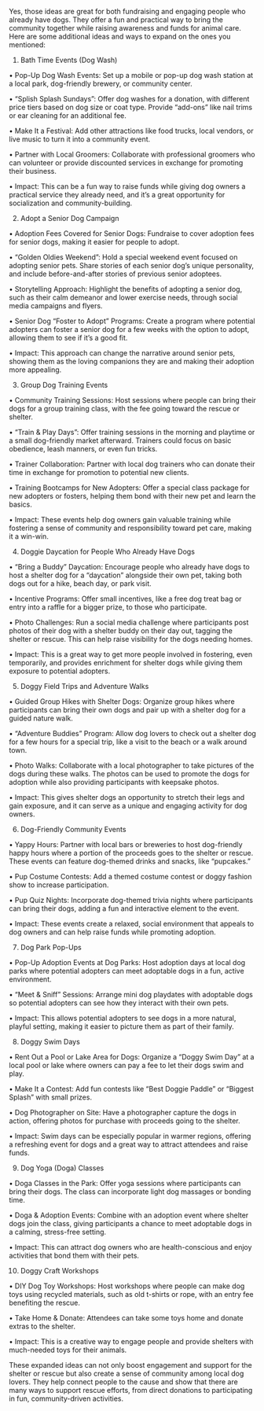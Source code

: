 Yes, those ideas are great for both fundraising and engaging people who already have dogs. They offer a fun and practical way to bring the community together while raising awareness and funds for animal care. Here are some additional ideas and ways to expand on the ones you mentioned:

  

1. Bath Time Events (Dog Wash)

  

• Pop-Up Dog Wash Events: Set up a mobile or pop-up dog wash station at a local park, dog-friendly brewery, or community center.

• “Splish Splash Sundays”: Offer dog washes for a donation, with different price tiers based on dog size or coat type. Provide “add-ons” like nail trims or ear cleaning for an additional fee.

• Make It a Festival: Add other attractions like food trucks, local vendors, or live music to turn it into a community event.

• Partner with Local Groomers: Collaborate with professional groomers who can volunteer or provide discounted services in exchange for promoting their business.

• Impact: This can be a fun way to raise funds while giving dog owners a practical service they already need, and it’s a great opportunity for socialization and community-building.

  

2. Adopt a Senior Dog Campaign

  

• Adoption Fees Covered for Senior Dogs: Fundraise to cover adoption fees for senior dogs, making it easier for people to adopt.

• “Golden Oldies Weekend”: Hold a special weekend event focused on adopting senior pets. Share stories of each senior dog’s unique personality, and include before-and-after stories of previous senior adoptees.

• Storytelling Approach: Highlight the benefits of adopting a senior dog, such as their calm demeanor and lower exercise needs, through social media campaigns and flyers.

• Senior Dog “Foster to Adopt” Programs: Create a program where potential adopters can foster a senior dog for a few weeks with the option to adopt, allowing them to see if it’s a good fit.

• Impact: This approach can change the narrative around senior pets, showing them as the loving companions they are and making their adoption more appealing.

  

3. Group Dog Training Events

  

• Community Training Sessions: Host sessions where people can bring their dogs for a group training class, with the fee going toward the rescue or shelter.

• “Train & Play Days”: Offer training sessions in the morning and playtime or a small dog-friendly market afterward. Trainers could focus on basic obedience, leash manners, or even fun tricks.

• Trainer Collaboration: Partner with local dog trainers who can donate their time in exchange for promotion to potential new clients.

• Training Bootcamps for New Adopters: Offer a special class package for new adopters or fosters, helping them bond with their new pet and learn the basics.

• Impact: These events help dog owners gain valuable training while fostering a sense of community and responsibility toward pet care, making it a win-win.

  

4. Doggie Daycation for People Who Already Have Dogs

  

• “Bring a Buddy” Daycation: Encourage people who already have dogs to host a shelter dog for a “daycation” alongside their own pet, taking both dogs out for a hike, beach day, or park visit.

• Incentive Programs: Offer small incentives, like a free dog treat bag or entry into a raffle for a bigger prize, to those who participate.

• Photo Challenges: Run a social media challenge where participants post photos of their dog with a shelter buddy on their day out, tagging the shelter or rescue. This can help raise visibility for the dogs needing homes.

• Impact: This is a great way to get more people involved in fostering, even temporarily, and provides enrichment for shelter dogs while giving them exposure to potential adopters.

  

5. Doggy Field Trips and Adventure Walks

  

• Guided Group Hikes with Shelter Dogs: Organize group hikes where participants can bring their own dogs and pair up with a shelter dog for a guided nature walk.

• “Adventure Buddies” Program: Allow dog lovers to check out a shelter dog for a few hours for a special trip, like a visit to the beach or a walk around town.

• Photo Walks: Collaborate with a local photographer to take pictures of the dogs during these walks. The photos can be used to promote the dogs for adoption while also providing participants with keepsake photos.

• Impact: This gives shelter dogs an opportunity to stretch their legs and gain exposure, and it can serve as a unique and engaging activity for dog owners.

  

6. Dog-Friendly Community Events

  

• Yappy Hours: Partner with local bars or breweries to host dog-friendly happy hours where a portion of the proceeds goes to the shelter or rescue. These events can feature dog-themed drinks and snacks, like “pupcakes.”

• Pup Costume Contests: Add a themed costume contest or doggy fashion show to increase participation.

• Pup Quiz Nights: Incorporate dog-themed trivia nights where participants can bring their dogs, adding a fun and interactive element to the event.

• Impact: These events create a relaxed, social environment that appeals to dog owners and can help raise funds while promoting adoption.

  

7. Dog Park Pop-Ups

  

• Pop-Up Adoption Events at Dog Parks: Host adoption days at local dog parks where potential adopters can meet adoptable dogs in a fun, active environment.

• “Meet & Sniff” Sessions: Arrange mini dog playdates with adoptable dogs so potential adopters can see how they interact with their own pets.

• Impact: This allows potential adopters to see dogs in a more natural, playful setting, making it easier to picture them as part of their family.

  

8. Doggy Swim Days

  

• Rent Out a Pool or Lake Area for Dogs: Organize a “Doggy Swim Day” at a local pool or lake where owners can pay a fee to let their dogs swim and play.

• Make It a Contest: Add fun contests like “Best Doggie Paddle” or “Biggest Splash” with small prizes.

• Dog Photographer on Site: Have a photographer capture the dogs in action, offering photos for purchase with proceeds going to the shelter.

• Impact: Swim days can be especially popular in warmer regions, offering a refreshing event for dogs and a great way to attract attendees and raise funds.

  

9. Dog Yoga (Doga) Classes

  

• Doga Classes in the Park: Offer yoga sessions where participants can bring their dogs. The class can incorporate light dog massages or bonding time.

• Doga & Adoption Events: Combine with an adoption event where shelter dogs join the class, giving participants a chance to meet adoptable dogs in a calming, stress-free setting.

• Impact: This can attract dog owners who are health-conscious and enjoy activities that bond them with their pets.

  

10. Doggy Craft Workshops

  

• DIY Dog Toy Workshops: Host workshops where people can make dog toys using recycled materials, such as old t-shirts or rope, with an entry fee benefiting the rescue.

• Take Home & Donate: Attendees can take some toys home and donate extras to the shelter.

• Impact: This is a creative way to engage people and provide shelters with much-needed toys for their animals.

  

These expanded ideas can not only boost engagement and support for the shelter or rescue but also create a sense of community among local dog lovers. They help connect people to the cause and show that there are many ways to support rescue efforts, from direct donations to participating in fun, community-driven activities.